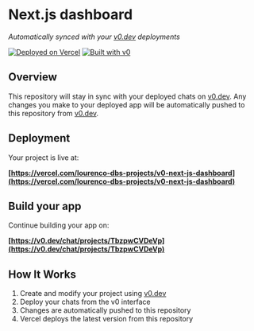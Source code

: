 # Next.js dashboard

*Automatically synced with your [v0.dev](https://v0.dev) deployments*

[![Deployed on Vercel](https://img.shields.io/badge/Deployed%20on-Vercel-black?style=for-the-badge&logo=vercel)](https://vercel.com/lourenco-dbs-projects/v0-next-js-dashboard)
[![Built with v0](https://img.shields.io/badge/Built%20with-v0.dev-black?style=for-the-badge)](https://v0.dev/chat/projects/TbzpwCVDeVp)

## Overview

This repository will stay in sync with your deployed chats on [v0.dev](https://v0.dev).
Any changes you make to your deployed app will be automatically pushed to this repository from [v0.dev](https://v0.dev).

## Deployment

Your project is live at:

**[https://vercel.com/lourenco-dbs-projects/v0-next-js-dashboard](https://vercel.com/lourenco-dbs-projects/v0-next-js-dashboard)**

## Build your app

Continue building your app on:

**[https://v0.dev/chat/projects/TbzpwCVDeVp](https://v0.dev/chat/projects/TbzpwCVDeVp)**

## How It Works

1. Create and modify your project using [v0.dev](https://v0.dev)
2. Deploy your chats from the v0 interface
3. Changes are automatically pushed to this repository
4. Vercel deploys the latest version from this repository